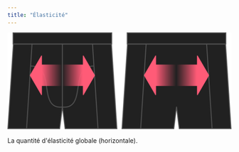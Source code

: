 ```yaml
---
title: "Élasticité"
---
```


![L'option stretch pour Bruce](./stretch.svg)

La quantité d'élasticité globale (horizontale).




